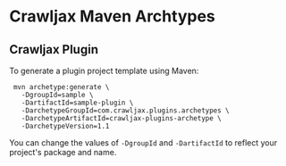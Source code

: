 Crawljax Maven Archtypes
========================

Crawljax Plugin
---------------

To generate a plugin project template using Maven:

     mvn archetype:generate \
       -DgroupId=sample \
       -DartifactId=sample-plugin \
       -DarchetypeGroupId=com.crawljax.plugins.archetypes \
       -DarchetypeArtifactId=crawljax-plugins-archetype \
       -DarchetypeVersion=1.1
       
You can change the values of ``-DgroupId`` and ``-DartifactId`` to reflect your project's package and name. 
